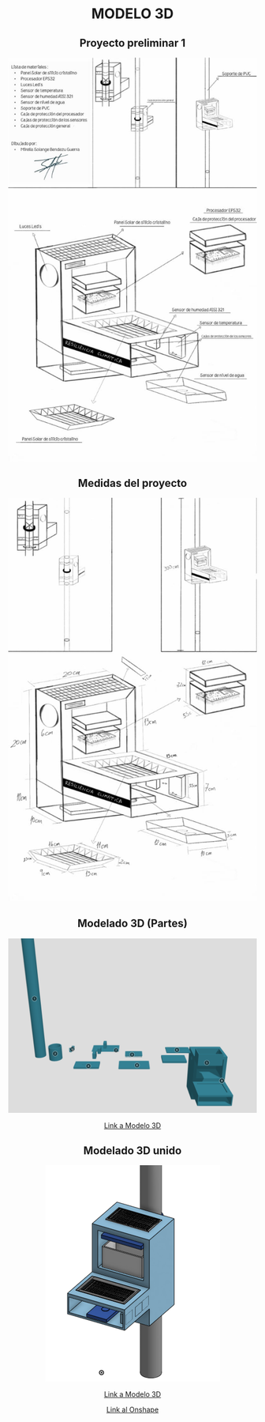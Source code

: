 <h1 align="center">MODELO 3D</h1>
<h2 align="center">Proyecto preliminar 1</h2>
<p align="center"><img src="../../Imagenes/I_E_7/IMG-20240203-WA0014.jpg"></p>
<h2 align="center">Medidas del proyecto</h2>
<p align="center"><img src="../../Imagenes/I_E_7/IMG-20240203-WA0015.jpg"></p>
<h2 align="center">Modelado 3D (Partes)</h2>
<p align="center"><img src="../../Imagenes/I_E_7/image.png"></p>

<p align="center"><a href="https://sketchfab.com/models/73f9a71d3bba4006966b6dff3c94c690/embed">Link a Modelo 3D</a></p>
<h2 align="center">Modelado 3D unido</h2>
<p align="center"><img src="../../Imagenes/I_E_7/junto.png"></p>

<p align="center"><a href="https://sketchfab.com/models/90330fd6661c43fd96191540ab513f41/embed">Link a Modelo 3D</a></p>


<p align="center"><a href="https://cad.onshape.com/documents/a6c103d0464ad5d797923d95/w/203fb7d81aefc219e3fea525/e/9d936514819bcfc9726a6542?renderMode=0&uiState=65c051fdfacf1843878ee83a">Link al Onshape</a></p>